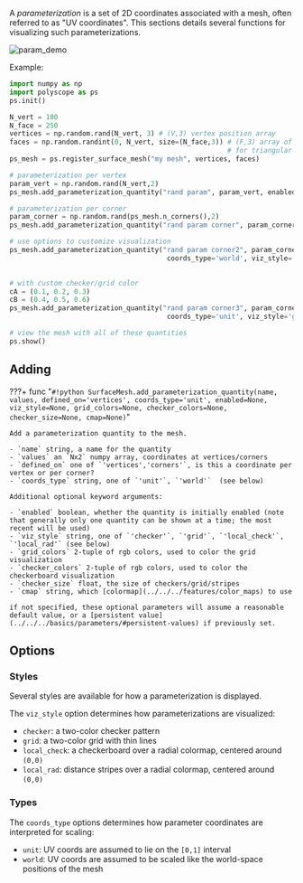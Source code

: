 A _parameterization_ is a set of 2D coordinates associated with a mesh, often referred to as "UV coordinates". This sections details several functions for visualizing such parameterizations.

![param_demo](../../media/param_demo.gif)

Example:
```python
import numpy as np
import polyscope as ps
ps.init()

N_vert = 100
N_face = 250
vertices = np.random.rand(N_vert, 3) # (V,3) vertex position array
faces = np.random.randint(0, N_vert, size=(N_face,3)) # (F,3) array of indices 
                                                      # for triangular faces
ps_mesh = ps.register_surface_mesh("my mesh", vertices, faces)

# parameterization per vertex
param_vert = np.random.rand(N_vert,2)
ps_mesh.add_parameterization_quantity("rand param", param_vert, enabled=True)

# parameterization per corner
param_corner = np.random.rand(ps_mesh.n_corners(),2)
ps_mesh.add_parameterization_quantity("rand param corner", param_corner, defined_on='corners')

# use options to customize visualization
ps_mesh.add_parameterization_quantity("rand param corner2", param_corner, defined_on='corners',
                                       coords_type='world', viz_style='local_rad')

                                 
# with custom checker/grid color
cA = (0.1, 0.2, 0.3)
cB = (0.4, 0.5, 0.6)
ps_mesh.add_parameterization_quantity("rand param corner3", param_corner, defined_on='corners',
                                       coords_type='unit', viz_style='grid', grid_colors=(cA, cB))

# view the mesh with all of these quantities
ps.show() 
```


## Adding

???+ func "`#!python SurfaceMesh.add_parameterization_quantity(name, values, defined_on='vertices', coords_type='unit', enabled=None, viz_style=None, grid_colors=None, checker_colors=None, checker_size=None, cmap=None)`"

    Add a parameterization quantity to the mesh.

    - `name` string, a name for the quantity
    - `values` an `Nx2` numpy array, coordinates at vertices/corners
    - `defined_on` one of `'vertices','corners'`, is this a coordinate per vertex or per corner?
    - `coords_type` string, one of `'unit'`, `'world'`  (see below)
    
    Additional optional keyword arguments:

    - `enabled` boolean, whether the quantity is initially enabled (note that generally only one quantity can be shown at a time; the most recent will be used)
    - `viz_style` string, one of `'checker'`, `'grid'`, `'local_check'`, `'local_rad'` (see below)
    - `grid_colors` 2-tuple of rgb colors, used to color the grid visualization
    - `checker_colors` 2-tuple of rgb colors, used to color the checkerboard visualization
    - `checker_size` float, the size of checkers/grid/stripes
    - `cmap` string, which [colormap](../../../features/color_maps) to use
    
    if not specified, these optional parameters will assume a reasonable default value, or a [persistent value](../../../basics/parameters/#persistent-values) if previously set.
    

## Options

### Styles

Several styles are available for how a parameterization is displayed. 

The `viz_style` option determines how parameterizations are visualized:

- `checker`: a two-color checker pattern
- `grid`: a two-color grid with thin lines
- `local_check`: a checkerboard over a radial colormap, centered around `(0,0)`
- `local_rad`: distance stripes over a radial colormap, centered around `(0,0)`

### Types

The `coords_type` options determines how parameter coordinates are interpreted for scaling:

 - `unit`: UV coords are assumed to lie on the `[0,1]` interval
 - `world`: UV coords are assumed to be scaled like the world-space positions of the mesh

